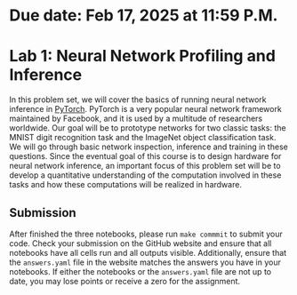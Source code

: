 # Due date: Feb 17, 2025 at 11:59 P.M.

# Lab 1: Neural Network Profiling and Inference

In this problem set, we will cover the basics of running neural network
inference in [PyTorch](https://pytorch.org/). PyTorch is a very popular neural
network framework maintained by Facebook, and it is used by a multitude of
researchers worldwide. Our goal will be to prototype networks for two classic
tasks: the MNIST digit recognition task and the ImageNet object classification
task. We will go through basic network inspection, inference and training in
these questions. Since the eventual goal of this course is to design hardware
for neural network inference, an important focus of this problem set will be to
develop a quantitative understanding of the computation involved in these tasks
and how these computations will be realized in hardware.

## Submission
After finished the three notebooks, please run `make commmit` to submit your
code. Check your submission on the GitHub website and ensure that all notebooks
have all cells run and all outputs visible. Additionally, ensure that the
`answers.yaml` file in the website matches the answers you have in your
notebooks. If either the notebooks or the `answers.yaml` file are not up to date,
you may lose points or receive a zero for the assignment.

